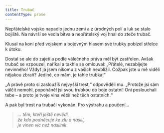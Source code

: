 ```yaml
---
title: Trubač
contentType: prose
---
```


Nepřátelské vojsko napadlo jednu zemi a z úrodných polí a luk se stalo bojiště. Na návrší se vedla bitva a nepřátelský voj hnal do zteče trubač.

Klusal na koni před vojskem a bojovným hlasem své trubky pobízel střelce k útoku.

Dostal se ale do zajetí a podle válečného práva měl být zastřelen. Avšak trubač se vzpouzel, naříkal a takhle se omlouval: „Přátelé, nezabíjejte nevinného! Vždyť já jsem nikomu z vašich neublížil. Cožpak jste u mě viděli nějakou zbraň? Jediné, co mám, je tahle trubka!“

„A právě proto si zasloužíš nejvyšší trest,“ odpověděli mu. „Pro­tože jsi sám válčit nemohl, popoháněl jsi svou trubkou do boje ostatní! Oni poslouchali tebe – a proto je tvoje vina větší než těch ostatních.“

A pak byl trest na trubači vykonán. Pro výstrahu a poučení…

  

> _… těm, kteří ještě nevědí,  
> že kdo podněcuje ke zlu a násilí,  
> je vinen víc než násilník._

